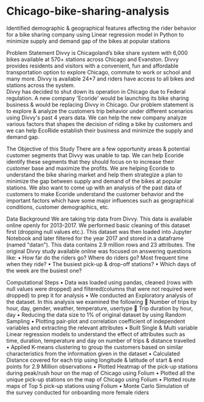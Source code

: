 # Chicago-bike-sharing-analysis
Identified demographic &amp; geographical features affecting the rider behavior for a bike sharing company using Linear regression model in Python to minimize supply and demand gap of the bikes at popular stations

Problem Statement
Divvy is Chicagoland’s bike share system with 6,000 bikes available at 570+ stations across Chicago and Evanston. Divvy provides residents and visitors with a convenient, fun and affordable transportation option to explore Chicago, commute to work or school and many more. Divvy is available 24*7 and riders have access to all bikes and stations across the system.  
Divvy has decided to shut down its operation in Chicago due to Federal regulation. A new company 'Ecoride' would be launching its bike sharing business & would be replacing Divvy in Chicago. Our problem statement is to explore & analyze the customers trip behavior under different scenarios using Divvy's past 4 years data. We can help the new company analyze various factors that shapes the decision of riding a bike by customers and we can help EcoRide establish their business and minimize the supply and demand gap. 

The Objective of this Study
There are a few opportunity areas & potential customer segments that Divvy was unable to tap. We can help Ecoride identify these segments that they should focus on to increase their customer base and maximize the profits.
We are helping Ecoride to understand the bike sharing market and help them strategize a plan to minimize the gap between supply and demand of the bikes at popular stations. We also want to come up with an analysis of the past data of customers to make Ecoride understand the customer behavior and the important factors which have some major influences such as geographical conditions, customer demographics, etc.   

Data Background 
We are taking trip data from Divvy. This data is available online openly for 2013-2017. We performed basic cleaning of this dataset first (dropping null values etc.). This dataset was then loaded into Jupyter Notebook and later filtered for the year 2017 and stored in a dataframe (named "datan").  This data contains 2.9 million rows and 23 attributes. 
The original Divvy study available online was focused on answering questions like: 
•	How far do the riders go? Where do riders go? Most frequent time when they ride? 
•	The busiest pick-up & drop-off stations?
•	Which days of the week are the busiest one?


Computational Steps 
•	Data was loaded using pandas, cleaned (rows with null values were dropped) and filtered(columns that were not required were dropped) to prep it for analysis
•	We conducted an Exploratory analysis of the dataset. In this analysis we examined the following
	Number of trips by hour, day, gender, weather, temperature, usertype
	Trip duration by hour, day
•	Reducing the data size to 1% of original dataset by using Random Sampling
•	Plotting pair-plot and correlation coefficient of independent variables and extracting the relevant attributes
•	Built Single & Multi variable Linear regression models to understand the effect of attributes such as time, duration, temperature and day on number of trips & distance travelled
•	Applied K-means clustering to group the customers based on similar characteristics from the information given in the dataset
•	Calculated Distance covered for each trip using longitude & latitude of start & end points for 2.9 Million observations
•	Plotted Heatmap of the pick-up stations during peak/rush hour on the map of Chicago using Folium
•	Plotted all the unique pick-up stations on the map of Chicago using Folium
•	Plotted route maps of Top 5 pick-up stations using Folium
•	Monte Carlo Simulation of the survey conducted for onboarding more female riders
